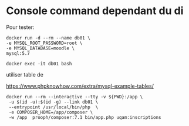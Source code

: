 # Console command dependant du di

Pour tester:
```
docker run -d --rm --name db01 \
-e MYSQL_ROOT_PASSWORD=root \
-e MYSQL_DATABASE=moodle \
mysql:5.7

docker exec -it db01 bash

```
utiliser table de 

https://www.phpknowhow.com/extra/mysql-example-tables/

```
docker run --rm --interactive --tty -v ${PWD}:/app \
 -u $(id -u):$(id -g) --link db01 \
 --entrypoint /usr/local/bin/php  \
 -e COMPOSER_HOME=/app/composer \
 -w /app  prooph/composer:7.1 bin/app.php uqam:inscriptions
```